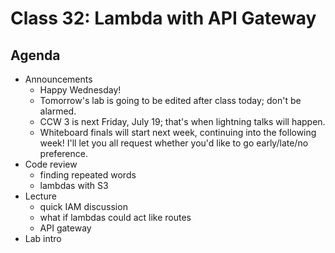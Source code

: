 # Class 32: Lambda with API Gateway

## Agenda

- Announcements
    - Happy Wednesday!
    - Tomorrow's lab is going to be edited after class today; don't be alarmed.
    - CCW 3 is next Friday, July 19; that's when lightning talks will happen.
    - Whiteboard finals will start next week, continuing into the following week! I'll let you all request whether you'd like to go early/late/no preference.
- Code review
    - finding repeated words
    - lambdas with S3
- Lecture
    - quick IAM discussion
    - what if lambdas could act like routes
    - API gateway
- Lab intro

